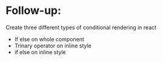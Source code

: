 # Follow-up:
Create three different types of conditional rendering in react

- If else on whole component
- Trinary operator on inline style
- if else on inline style

